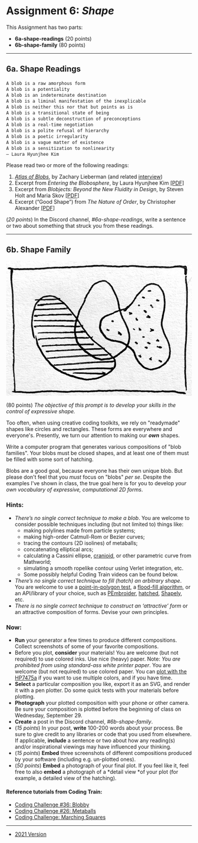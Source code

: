 # Assignment 6: *Shape*

This Assignment has two parts: 

* **6a-shape-readings** (20 points)
* **6b-shape-family** (80 points)

---

## 6a. Shape Readings

```
A blob is a raw amorphous form
A blob is a potentiality
A blob is an indeterminate destination
A blob is a liminal manifestation of the inexplicable
A blob is neither this nor that but points as is
A blob is a transitional state of being
A blob is a subtle deconstruction of preconceptions
A blob is a real-time negotiation
A blob is a polite refusal of hierarchy
A blob is a poetic irregularity
A blob is a vague matter of existence
A blob is a sensitization to nonlinearity
— Laura Hyunjhee Kim
```

Please read two or more of the following readings:

1. [*Atlas of Blobs*](https://atlasofblobs.cc/), by Zachary Lieberman (and related [interview](https://www.mplus.org.hk/en/magazine/spirit-of-blobs--artist-zachary-lieberman-in-conversation/))
2. Excerpt from *Entering the Blobosphere*, by Laura Hyunjhee Kim [[PDF]](../../../readings/shape_readings/kim_blobosphere.pdf)
3. Excerpt from *Blobjects: Beyond the New Fluidity in Design*, by Steven Holt and Maria Skov [[PDF]](../../../readings/shape_readings/patton_blobjects.pdf)
4. Excerpt (“Good Shape”) from *The Nature of Order*, by Christopher Alexander [[PDF]](../../../readings/shape_readings/alexander_good-shape.pdf)

(*20 points*) In the Discord channel, *#6a-shape-readings*, write a sentence or two about something that struck you from these readings. 

---

## 6b. Shape Family

![shape_family.jpg](shape_family.jpg)

(80 points) *The objective of this prompt is to develop your skills in the control of expressive shape.* 

Too often, when using creative coding toolkits, we rely on "readymade" shapes like circles and rectangles. These forms are everywhere and everyone's. Presently, we turn our attention to making our ***own*** shapes. 

Write a computer program that generates various compositions of "blob families". Your blobs must be closed shapes, and at least one of them must be filled with some sort of hatching.

Blobs are a good goal, because everyone has their own unique blob. But please don't feel that you *must* focus on "blobs" *per se*. Despite the examples I've shown in class, the true goal here is for you to develop *your own vocabulary of expressive, computational 2D forms*. 

### Hints:

* *There’s no single correct technique to make a blob*. You are welcome to consider possible techniques including (but not limited to) things like: 
	* making polylines made from particle systems; 
	* making high-order Catmull-Rom or Bezier curves; 
	* tracing the contours (2D isolines) of metaballs; 
	* concatenating elliptical arcs; 
	* calculating a Cassini ellipse, [cranioid](https://mathworld.wolfram.com/Cranioid.html), or other parametric curve from Mathworld; 
	* simulating a smooth ropelike contour using Verlet integration, etc. 
	* Some possibly helpful Coding Train videos can be found below.
* *There’s no single correct technique to fill (hatch) an arbitrary shape*. You are welcome to use a [point-in-polygon test](https://rosettacode.org/wiki/Ray-casting_algorithm), a [flood-fill algorithm](https://rosettacode.org/wiki/Bitmap/Flood_fill), or an API/library of your choice, such as [PEmbroider](https://github.com/CreativeInquiry/PEmbroider/), [hatched](https://github.com/plottertools/hatched), [Shapely](https://shapely.readthedocs.io/en/latest/), etc.
* *There is no single correct technique to construct an ‘attractive’ form* or an attractive composition of forms. Devise your own principles.

### Now:

* **Run** your generator a few times to produce different compositions. Collect screenshots of some of your favorite compositions.
* Before you plot, **consider** your materials! You are welcome (but not required) to use colored inks. Use nice (heavy) paper. Note: *You are prohibited from using standard-ass white printer paper*. You are welcome (but not required) to use colored paper. You can [plot with the HP7475a](https://github.com/golanlevin/DrawingWithMachines/blob/main/machines/hp7475a/README.md) if you want to use multiple colors, and if you have time.
* **Select** a particular composition you like, export it as an SVG, and render it with a pen plotter. Do some quick tests with your materials before plotting. 
* **Photograph** your plotted composition with your phone or other camera. Be sure your composition is plotted before the beginning of class on Wednesday, September 29.
* **Create** a post in the Discord channel, *#6b-shape-family*.
* (*15 points*) In your post, **write** 100-200 words about your process. Be sure to give credit to any libraries or code that you used from elsewhere. If applicable, **include** a sentence or two about how any reading(s) and/or inspirational viewings may have influenced your thinking.
* (*15 points*) **Embed** three screenshots of different compositions produced by your software (including e.g. un-plotted ones).
* (*50 points*) **Embed** a photograph of your final plot. If you feel like it, feel free to also **embed** a photograph of a *detail view *of your plot (for example, a detailed view of the hatching).

#### Reference tutorials from Coding Train: 

* [Coding Challenge #36: Blobby](https://www.youtube.com/watch?v=rX5p-QRP6R4)
* [Coding Challenge #26: Metaballs](https://www.youtube.com/watch?v=ccYLb7cLB1I)
* [Coding Challenge: Marching Squares](https://www.youtube.com/watch?v=0ZONMNUKTfU)

--- 

* [2021 Version](https://courses.ideate.cmu.edu/60-428/f2021/offerings/5-shape/)
